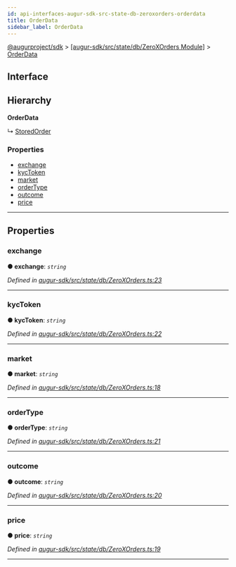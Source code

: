 ```yaml
---
id: api-interfaces-augur-sdk-src-state-db-zeroxorders-orderdata
title: OrderData
sidebar_label: OrderData
---
```


[@augurproject/sdk](api-readme.md) > [[augur-sdk/src/state/db/ZeroXOrders Module]](api-modules-augur-sdk-src-state-db-zeroxorders-module.md) > [OrderData](api-interfaces-augur-sdk-src-state-db-zeroxorders-orderdata.md)

## Interface

## Hierarchy

**OrderData**

↳  [StoredOrder](api-interfaces-augur-sdk-src-state-db-zeroxorders-storedorder.md)

### Properties

* [exchange](api-interfaces-augur-sdk-src-state-db-zeroxorders-orderdata.md#exchange)
* [kycToken](api-interfaces-augur-sdk-src-state-db-zeroxorders-orderdata.md#kyctoken)
* [market](api-interfaces-augur-sdk-src-state-db-zeroxorders-orderdata.md#market)
* [orderType](api-interfaces-augur-sdk-src-state-db-zeroxorders-orderdata.md#ordertype)
* [outcome](api-interfaces-augur-sdk-src-state-db-zeroxorders-orderdata.md#outcome)
* [price](api-interfaces-augur-sdk-src-state-db-zeroxorders-orderdata.md#price)

---

## Properties

<a id="exchange"></a>

###  exchange

**● exchange**: *`string`*

*Defined in [augur-sdk/src/state/db/ZeroXOrders.ts:23](https://github.com/AugurProject/augur/blob/0787bf1a23/packages/augur-sdk/src/state/db/ZeroXOrders.ts#L23)*

___
<a id="kyctoken"></a>

###  kycToken

**● kycToken**: *`string`*

*Defined in [augur-sdk/src/state/db/ZeroXOrders.ts:22](https://github.com/AugurProject/augur/blob/0787bf1a23/packages/augur-sdk/src/state/db/ZeroXOrders.ts#L22)*

___
<a id="market"></a>

###  market

**● market**: *`string`*

*Defined in [augur-sdk/src/state/db/ZeroXOrders.ts:18](https://github.com/AugurProject/augur/blob/0787bf1a23/packages/augur-sdk/src/state/db/ZeroXOrders.ts#L18)*

___
<a id="ordertype"></a>

###  orderType

**● orderType**: *`string`*

*Defined in [augur-sdk/src/state/db/ZeroXOrders.ts:21](https://github.com/AugurProject/augur/blob/0787bf1a23/packages/augur-sdk/src/state/db/ZeroXOrders.ts#L21)*

___
<a id="outcome"></a>

###  outcome

**● outcome**: *`string`*

*Defined in [augur-sdk/src/state/db/ZeroXOrders.ts:20](https://github.com/AugurProject/augur/blob/0787bf1a23/packages/augur-sdk/src/state/db/ZeroXOrders.ts#L20)*

___
<a id="price"></a>

###  price

**● price**: *`string`*

*Defined in [augur-sdk/src/state/db/ZeroXOrders.ts:19](https://github.com/AugurProject/augur/blob/0787bf1a23/packages/augur-sdk/src/state/db/ZeroXOrders.ts#L19)*

___


